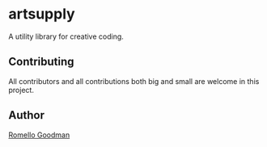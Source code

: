 # artsupply

A utility library for creative coding.

## Contributing

All contributors and all contributions both big and small are welcome in this project.

## Author

[Romello Goodman](https://www.romellogoodman.com/)
